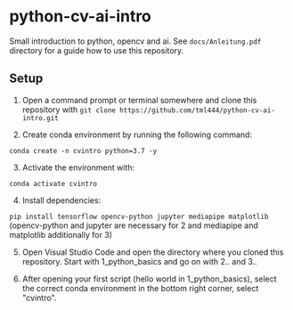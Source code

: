 # python-cv-ai-intro

Small introduction to python, opencv and ai. See `docs/Anleitung.pdf` directory for a guide how to use this repository.

## Setup

1. Open a command prompt or terminal somewhere and clone this repository with `git clone https://github.com/tml444/python-cv-ai-intro.git`

2. Create conda environment by running the following command:

`conda create -n cvintro python=3.7 -y`

3. Activate the environment with:

`conda activate cvintro`

4. Install dependencies:

`pip install tensorflow opencv-python jupyter mediapipe matplotlib ` (opencv-python and jupyter are necessary for 2 and mediapipe and matplotlib additionally for 3)

5. Open Visual Studio Code and open the directory where you cloned this repository. Start with 1_python_basics and go on with 2.. and 3..

6. After opening your first script (hello world in 1_python_basics), select the correct conda environment in the bottom right corner, select "cvintro".

